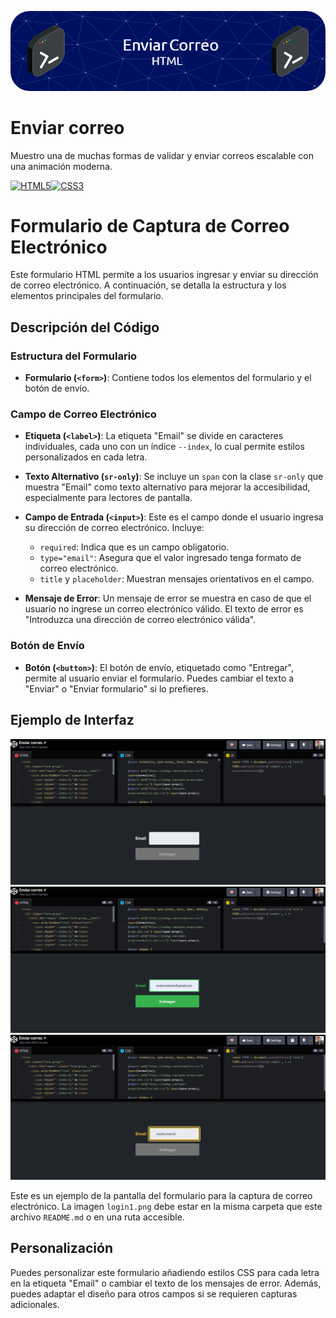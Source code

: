 ![Banner de login](images/banner.png)
# Enviar correo
Muestro una de muchas formas de validar y enviar correos escalable con una animación moderna.

<p align="left">
<a href="https://developer.mozilla.org/en-US/docs/Glossary/HTML5" target="_blank" rel="noreferrer"><img src="https://raw.githubusercontent.com/danielcranney/readme-generator/main/public/icons/skills/html5-colored.svg" width="36" height="36" alt="HTML5" /></a><a href="https://www.w3.org/TR/CSS/#css" target="_blank" rel="noreferrer"><img src="https://raw.githubusercontent.com/danielcranney/readme-generator/main/public/icons/skills/css3-colored.svg" width="36" height="36" alt="CSS3" /></a>
</p>


# Formulario de Captura de Correo Electrónico

Este formulario HTML permite a los usuarios ingresar y enviar su dirección de correo electrónico. A continuación, se detalla la estructura y los elementos principales del formulario.

## Descripción del Código

### Estructura del Formulario

- **Formulario (`<form>`)**: Contiene todos los elementos del formulario y el botón de envío.

### Campo de Correo Electrónico

- **Etiqueta (`<label>`)**: La etiqueta "Email" se divide en caracteres individuales, cada uno con un índice `--index`, lo cual permite estilos personalizados en cada letra.
- **Texto Alternativo (`sr-only`)**: Se incluye un `span` con la clase `sr-only` que muestra "Email" como texto alternativo para mejorar la accesibilidad, especialmente para lectores de pantalla.
- **Campo de Entrada (`<input>`)**: Este es el campo donde el usuario ingresa su dirección de correo electrónico. Incluye:
  - `required`: Indica que es un campo obligatorio.
  - `type="email"`: Asegura que el valor ingresado tenga formato de correo electrónico.
  - `title` y `placeholder`: Muestran mensajes orientativos en el campo.

- **Mensaje de Error**: Un mensaje de error se muestra en caso de que el usuario no ingrese un correo electrónico válido. El texto de error es "Introduzca una dirección de correo electrónico válida".

### Botón de Envío

- **Botón (`<button>`)**: El botón de envío, etiquetado como "Entregar", permite al usuario enviar el formulario. Puedes cambiar el texto a "Enviar" o "Enviar formulario" si lo prefieres.

## Ejemplo de Interfaz

![Ejemplo de Formulario de Correo Electrónico](images/enviar1.png)
![Ejemplo de Formulario de Correo Electrónico](images/enviar2.png)
![Ejemplo de Formulario de Correo Electrónico](images/enviar3.png)

Este es un ejemplo de la pantalla del formulario para la captura de correo electrónico. La imagen `login1.png` debe estar en la misma carpeta que este archivo `README.md` o en una ruta accesible.

## Personalización

Puedes personalizar este formulario añadiendo estilos CSS para cada letra en la etiqueta "Email" o cambiar el texto de los mensajes de error. Además, puedes adaptar el diseño para otros campos si se requieren capturas adicionales.



<!---
1.Inicio
[![Enviar4.png](https://i.postimg.cc/d1cFzhKT/Enviar4.png)](https://postimg.cc/SXdH9NRy)


2.Cuando un correo no es valido
[![Enviar1.png](https://i.postimg.cc/636VHSZF/Enviar1.png)](https://postimg.cc/xk7b86tP)


3.Cuando se esta escribiendo el correo
[![Enviar2.png](https://i.postimg.cc/pLxZSkgQ/Enviar2.png)](https://postimg.cc/PP3YpbfN)


4.Cuando el correo se valida
[![Enviar3.png](https://i.postimg.cc/fynX9Rs7/Enviar3.png)](https://postimg.cc/341dM7dW)



Ejemplo entro codigo 
https://codepen.io/johnjairoac/pen/qBJXBWZ
--->
